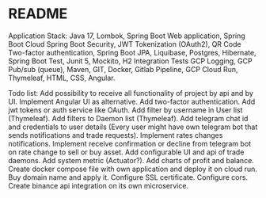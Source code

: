 # README #

Application Stack:
Java 17, Lombok,
Spring Boot Web application, Spring Boot Cloud
Spring Boot Security, JWT Tokenization (OAuth2), QR Code Two-factor authentication,
Spring Boot JPA, Liquibase, Postgres, Hibernate,
Spring Boot Test, Junit 5, Mockito, H2 Integration Tests
GCP Logging,
GCP Pub/sub (queue),
Maven, GIT, Docker, Gitlab Pipeline, GCP Cloud Run,
Thymeleaf, HTML, CSS, Angular.

Todo list:
Add possibility to receive all functionality of project by api and by UI.
Implement Angular UI as alternative.
Add two-factor authentication.
Add jwt tokens or auth service like OAuth.
Add filter by username in User list (Thymeleaf).
Add filters to Daemon list (Thymeleaf).
Add telegram chat id and credentials to user details (Every user might have own telegram bot that sends notifications
and trade requests).
Implement rates changes notifications.
Implement receive confirmation or decline from telegram bot on rate change to sell or buy asset.
Add configurable UI and api of trade daemons.
Add system metric (Actuator?).
Add charts of profit and balance.
Create docker compose file with own application and deploy it on cloud run.
Buy domain name and apply it.
Configure SSL certificate.
Configure cors.
Create binance api integration on its own microservice.